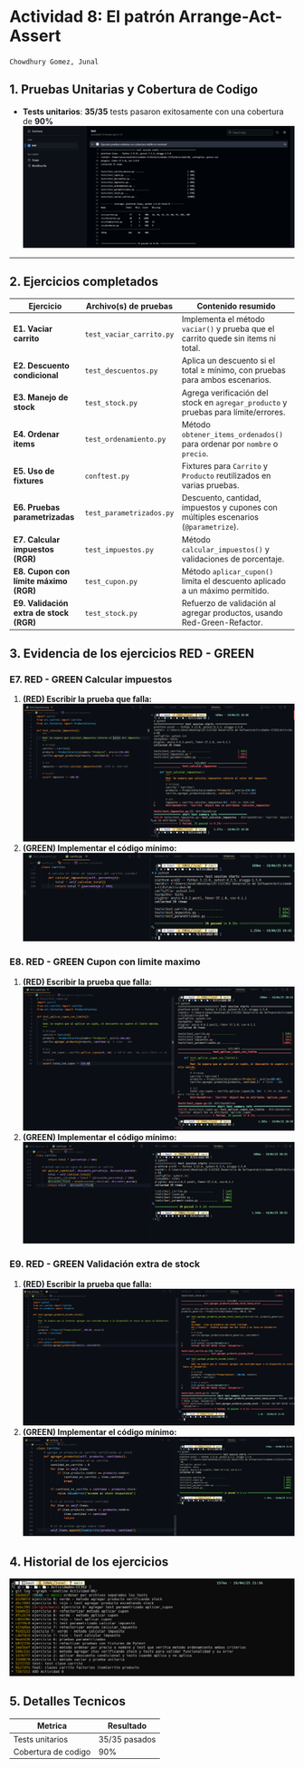 # **Actividad 8: El patrón Arrange-Act-Assert**
`Chowdhury Gomez, Junal`
## **1. Pruebas Unitarias y Cobertura de Codigo**
- **Tests unitarios**: **35/35** tests pasaron exitosamente con una cobertura de **90%**
  ![Tests](img/A8-TESTS.png)

--- 

## **2. Ejercicios completados**

| **Ejercicio** | **Archivo(s) de pruebas**                   | **Contenido resumido**                                                                 |
|-----------|------------------------------------------|-------------------------------------------------------------------------------------|
| **E1. Vaciar carrito**                     | `test_vaciar_carrito.py`                   | Implementa el método `vaciar()` y prueba que el carrito quede sin items ni total. |
| **E2. Descuento condicional**             | `test_descuentos.py`                       | Aplica un descuento si el total ≥ mínimo, con pruebas para ambos escenarios.      |
| **E3. Manejo de stock**                   | `test_stock.py`                            | Agrega verificación del stock en `agregar_producto` y pruebas para límite/errores.|
| **E4. Ordenar items**                     | `test_ordenamiento.py`                     | Método `obtener_items_ordenados()` para ordenar por `nombre` o `precio`.          |
| **E5. Uso de fixtures**                   | `conftest.py`                              | Fixtures para `Carrito` y `Producto` reutilizados en varias pruebas.              |
| **E6. Pruebas parametrizadas**           | `test_parametrizados.py`                   | Descuento, cantidad, impuestos y cupones con múltiples escenarios (`@parametrize`).|
| **E7. Calcular impuestos (RGR)**             | `test_impuestos.py`                        | Método `calcular_impuestos()` y validaciones de porcentaje.                       |
| **E8. Cupon con límite máximo (RGR)**      | `test_cupon.py`                            | Método `aplicar_cupon()` limita el descuento aplicado a un máximo permitido.      |
| **E9. Validación extra de stock (RGR)** | `test_stock.py`                            | Refuerzo de validación al agregar productos, usando Red-Green-Refactor.           |

## **3. Evidencia de los ejercicios RED - GREEN**

### **E7. RED - GREEN Calcular impuestos**

1. **(RED) Escribir la prueba que falla:**
![](img/ejercicio-7-rojo.png)
2. **(GREEN) Implementar el código mínimo:**
![](img/ejercicio-7-verde.png)

### **E8. RED - GREEN Cupon con limite maximo**

1. **(RED) Escribir la prueba que falla:**
![](img/ejercicio-8-rojo.png)
2. **(GREEN) Implementar el código mínimo:**
![](img/ejercicio-8-verde.png)

### **E9. RED - GREEN Validación extra de stock**

1. **(RED) Escribir la prueba que falla:**
![](img/ejercicio-9-rojo.png)
2. **(GREEN) Implementar el código mínimo:**
![](img/ejercicio-9-verde.png)

## **4. Historial de los ejercicios**
![](img/A8-git-log.png)


## **5. Detalles Tecnicos**
| **Metrica**          | **Resultado**       |
|----------------------|---------------------|
| Tests unitarios      | 35/35 pasados       |
| Cobertura de codigo  | 90%                 |


